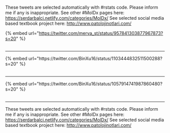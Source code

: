 

These tweets are selected automatically with #rstats code. Please inform me if any is inappropriate.
See other #MolDx pages here: https://serdarbalci.netlify.com/categories/MolDx/ 
See selected social media based textbook project here: http://www.patolojinotlari.com/

{% embed url="https://twitter.com/merva_st/status/957841303877967873?s=20" %}<br>
<br>
<hr>
{% embed url="https://twitter.com/BinXu16/status/1103444832511500288?s=20" %}<br>
<br>
<hr>
{% embed url="https://twitter.com/BinXu16/status/1057914741987860480?s=20" %}<br>
<br>
<hr>


These tweets are selected automatically with #rstats code. Please inform me if any is inappropriate.
See other #MolDx pages here: https://serdarbalci.netlify.com/categories/MolDx/ 
See selected social media based textbook project here: http://www.patolojinotlari.com/
